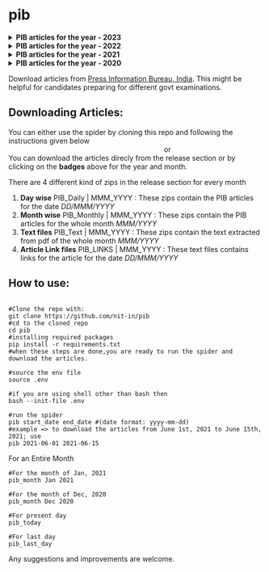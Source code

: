 # pib

<details>
<summary>
<b>PIB articles for the year - 2023</b>
</summary>

<br><b>Dec, 2023</b><br>[![PIB_Daily - Dec 2023](https://img.shields.io/badge/PIB__Daily-Dec_2023-2ea44f)](https://github.com/nit-in/pib/releases/tag/PIB_Daily_Dec_2023) [![PIB_Monthly - Dec 2023](https://img.shields.io/badge/PIB__Monthly-Dec_2023-2ea44f)](https://github.com/nit-in/pib/releases/tag/PIB_Monthly_Dec_2023) [![PIB_Text - Dec 2023](https://img.shields.io/badge/PIB__Text-Dec_2023-2ea44f)](https://github.com/nit-in/pib/releases/tag/PIB_Text_Dec_2023) [![PIB_Links - Dec 2023](https://img.shields.io/badge/PIB__Links-Dec_2023-2ea44f)](https://github.com/nit-in/pib/releases/tag/PIB_Links_Dec_2023)
<br><b>Nov, 2023</b><br>[![PIB_Daily - Nov 2023](https://img.shields.io/badge/PIB__Daily-Nov_2023-2ea44f)](https://github.com/nit-in/pib/releases/tag/PIB_Daily_Nov_2023) [![PIB_Monthly - Nov 2023](https://img.shields.io/badge/PIB__Monthly-Nov_2023-2ea44f)](https://github.com/nit-in/pib/releases/tag/PIB_Monthly_Nov_2023) [![PIB_Text - Nov 2023](https://img.shields.io/badge/PIB__Text-Nov_2023-2ea44f)](https://github.com/nit-in/pib/releases/tag/PIB_Text_Nov_2023) [![PIB_Links - Nov 2023](https://img.shields.io/badge/PIB__Links-Nov_2023-2ea44f)](https://github.com/nit-in/pib/releases/tag/PIB_Links_Nov_2023)
<br><b>Oct, 2023</b><br>[![PIB_Daily - Oct 2023](https://img.shields.io/badge/PIB__Daily-Oct_2023-2ea44f)](https://github.com/nit-in/pib/releases/tag/PIB_Daily_Oct_2023) [![PIB_Monthly - Oct 2023](https://img.shields.io/badge/PIB__Monthly-Oct_2023-2ea44f)](https://github.com/nit-in/pib/releases/tag/PIB_Monthly_Oct_2023) [![PIB_Text - Oct 2023](https://img.shields.io/badge/PIB__Text-Oct_2023-2ea44f)](https://github.com/nit-in/pib/releases/tag/PIB_Text_Oct_2023) [![PIB_Links - Oct 2023](https://img.shields.io/badge/PIB__Links-Oct_2023-2ea44f)](https://github.com/nit-in/pib/releases/tag/PIB_Links_Oct_2023)
<br><b>Sep, 2023</b><br>[![PIB_Daily - Sep 2023](https://img.shields.io/badge/PIB__Daily-Sep_2023-2ea44f)](https://github.com/nit-in/pib/releases/tag/PIB_Daily_Sep_2023) [![PIB_Monthly - Sep 2023](https://img.shields.io/badge/PIB__Monthly-Sep_2023-2ea44f)](https://github.com/nit-in/pib/releases/tag/PIB_Monthly_Sep_2023) [![PIB_Text - Sep 2023](https://img.shields.io/badge/PIB__Text-Sep_2023-2ea44f)](https://github.com/nit-in/pib/releases/tag/PIB_Text_Sep_2023) [![PIB_Links - Sep 2023](https://img.shields.io/badge/PIB__Links-Sep_2023-2ea44f)](https://github.com/nit-in/pib/releases/tag/PIB_Links_Sep_2023)
<br><b>Aug, 2023</b><br>[![PIB_Daily - Aug 2023](https://img.shields.io/badge/PIB__Daily-Aug_2023-2ea44f)](https://github.com/nit-in/pib/releases/tag/PIB_Daily_Aug_2023) [![PIB_Monthly - Aug 2023](https://img.shields.io/badge/PIB__Monthly-Aug_2023-2ea44f)](https://github.com/nit-in/pib/releases/tag/PIB_Monthly_Aug_2023) [![PIB_Text - Aug 2023](https://img.shields.io/badge/PIB__Text-Aug_2023-2ea44f)](https://github.com/nit-in/pib/releases/tag/PIB_Text_Aug_2023) [![PIB_Links - Aug 2023](https://img.shields.io/badge/PIB__Links-Aug_2023-2ea44f)](https://github.com/nit-in/pib/releases/tag/PIB_Links_Aug_2023)
<br><b>Jul, 2023</b><br>[![PIB_Daily - Jul 2023](https://img.shields.io/badge/PIB__Daily-Jul_2023-2ea44f)](https://github.com/nit-in/pib/releases/tag/PIB_Daily_Jul_2023) [![PIB_Monthly - Jul 2023](https://img.shields.io/badge/PIB__Monthly-Jul_2023-2ea44f)](https://github.com/nit-in/pib/releases/tag/PIB_Monthly_Jul_2023) [![PIB_Text - Jul 2023](https://img.shields.io/badge/PIB__Text-Jul_2023-2ea44f)](https://github.com/nit-in/pib/releases/tag/PIB_Text_Jul_2023) [![PIB_Links - Jul 2023](https://img.shields.io/badge/PIB__Links-Jul_2023-2ea44f)](https://github.com/nit-in/pib/releases/tag/PIB_Links_Jul_2023)
<br><b>Jun, 2023</b><br>[![PIB_Daily - Jun 2023](https://img.shields.io/badge/PIB__Daily-Jun_2023-2ea44f)](https://github.com/nit-in/pib/releases/tag/PIB_Daily_Jun_2023) [![PIB_Monthly - Jun 2023](https://img.shields.io/badge/PIB__Monthly-Jun_2023-2ea44f)](https://github.com/nit-in/pib/releases/tag/PIB_Monthly_Jun_2023) [![PIB_Text - Jun 2023](https://img.shields.io/badge/PIB__Text-Jun_2023-2ea44f)](https://github.com/nit-in/pib/releases/tag/PIB_Text_Jun_2023) [![PIB_Links - Jun 2023](https://img.shields.io/badge/PIB__Links-Jun_2023-2ea44f)](https://github.com/nit-in/pib/releases/tag/PIB_Links_Jun_2023)
<br><b>May, 2023</b><br>[![PIB_Daily - May 2023](https://img.shields.io/badge/PIB__Daily-May_2023-2ea44f)](https://github.com/nit-in/pib/releases/tag/PIB_Daily_May_2023) [![PIB_Monthly - May 2023](https://img.shields.io/badge/PIB__Monthly-May_2023-2ea44f)](https://github.com/nit-in/pib/releases/tag/PIB_Monthly_May_2023) [![PIB_Text - May 2023](https://img.shields.io/badge/PIB__Text-May_2023-2ea44f)](https://github.com/nit-in/pib/releases/tag/PIB_Text_May_2023) [![PIB_Links - May 2023](https://img.shields.io/badge/PIB__Links-May_2023-2ea44f)](https://github.com/nit-in/pib/releases/tag/PIB_Links_May_2023)
<br><b>Apr, 2023</b><br>[![PIB_Daily - Apr 2023](https://img.shields.io/badge/PIB__Daily-Apr_2023-2ea44f)](https://github.com/nit-in/pib/releases/tag/PIB_Daily_Apr_2023) [![PIB_Monthly - Apr 2023](https://img.shields.io/badge/PIB__Monthly-Apr_2023-2ea44f)](https://github.com/nit-in/pib/releases/tag/PIB_Monthly_Apr_2023) [![PIB_Text - Apr 2023](https://img.shields.io/badge/PIB__Text-Apr_2023-2ea44f)](https://github.com/nit-in/pib/releases/tag/PIB_Text_Apr_2023) [![PIB_Links - Apr 2023](https://img.shields.io/badge/PIB__Links-Apr_2023-2ea44f)](https://github.com/nit-in/pib/releases/tag/PIB_Links_Apr_2023)
<br><b>Mar, 2023</b><br>[![PIB_Daily - Mar 2023](https://img.shields.io/badge/PIB__Daily-Mar_2023-2ea44f)](https://github.com/nit-in/pib/releases/tag/PIB_Daily_Mar_2023) [![PIB_Monthly - Mar 2023](https://img.shields.io/badge/PIB__Monthly-Mar_2023-2ea44f)](https://github.com/nit-in/pib/releases/tag/PIB_Monthly_Mar_2023) [![PIB_Text - Mar 2023](https://img.shields.io/badge/PIB__Text-Mar_2023-2ea44f)](https://github.com/nit-in/pib/releases/tag/PIB_Text_Mar_2023) [![PIB_Links - Mar 2023](https://img.shields.io/badge/PIB__Links-Mar_2023-2ea44f)](https://github.com/nit-in/pib/releases/tag/PIB_Links_Mar_2023)
<br><b>Feb, 2023</b><br>[![PIB_Daily - Feb 2023](https://img.shields.io/badge/PIB__Daily-Feb_2023-2ea44f)](https://github.com/nit-in/pib/releases/tag/PIB_Daily_Feb_2023) [![PIB_Monthly - Feb 2023](https://img.shields.io/badge/PIB__Monthly-Feb_2023-2ea44f)](https://github.com/nit-in/pib/releases/tag/PIB_Monthly_Feb_2023) [![PIB_Text - Feb 2023](https://img.shields.io/badge/PIB__Text-Feb_2023-2ea44f)](https://github.com/nit-in/pib/releases/tag/PIB_Text_Feb_2023) [![PIB_Links - Feb 2023](https://img.shields.io/badge/PIB__Links-Feb_2023-2ea44f)](https://github.com/nit-in/pib/releases/tag/PIB_Links_Feb_2023)
<br><b>Jan, 2023</b><br>[![PIB_Daily - Jan 2023](https://img.shields.io/badge/PIB__Daily-Jan_2023-2ea44f)](https://github.com/nit-in/pib/releases/tag/PIB_Daily_Jan_2023) [![PIB_Monthly - Jan 2023](https://img.shields.io/badge/PIB__Monthly-Jan_2023-2ea44f)](https://github.com/nit-in/pib/releases/tag/PIB_Monthly_Jan_2023) [![PIB_Text - Jan 2023](https://img.shields.io/badge/PIB__Text-Jan_2023-2ea44f)](https://github.com/nit-in/pib/releases/tag/PIB_Text_Jan_2023) [![PIB_Links - Jan 2023](https://img.shields.io/badge/PIB__Links-Jan_2023-2ea44f)](https://github.com/nit-in/pib/releases/tag/PIB_Links_Jan_2023)
</details>

<details>
<summary>
<b>PIB articles for the year - 2022</b>
</summary>

<br><b>Dec, 2022</b><br>[![PIB_Daily - Dec 2022](https://img.shields.io/badge/PIB__Daily-Dec_2022-2ea44f)](https://github.com/nit-in/pib/releases/tag/PIB_Daily_Dec_2022) [![PIB_Monthly - Dec 2022](https://img.shields.io/badge/PIB__Monthly-Dec_2022-2ea44f)](https://github.com/nit-in/pib/releases/tag/PIB_Monthly_Dec_2022) [![PIB_Text - Dec 2022](https://img.shields.io/badge/PIB__Text-Dec_2022-2ea44f)](https://github.com/nit-in/pib/releases/tag/PIB_Text_Dec_2022) [![PIB_Links - Dec 2022](https://img.shields.io/badge/PIB__Links-Dec_2022-2ea44f)](https://github.com/nit-in/pib/releases/tag/PIB_Links_Dec_2022)
<br><b>Nov, 2022</b><br>[![PIB_Daily - Nov 2022](https://img.shields.io/badge/PIB__Daily-Nov_2022-2ea44f)](https://github.com/nit-in/pib/releases/tag/PIB_Daily_Nov_2022) [![PIB_Monthly - Nov 2022](https://img.shields.io/badge/PIB__Monthly-Nov_2022-2ea44f)](https://github.com/nit-in/pib/releases/tag/PIB_Monthly_Nov_2022) [![PIB_Text - Nov 2022](https://img.shields.io/badge/PIB__Text-Nov_2022-2ea44f)](https://github.com/nit-in/pib/releases/tag/PIB_Text_Nov_2022) [![PIB_Links - Nov 2022](https://img.shields.io/badge/PIB__Links-Nov_2022-2ea44f)](https://github.com/nit-in/pib/releases/tag/PIB_Links_Nov_2022)
<br><b>Oct, 2022</b><br>[![PIB_Daily - Oct 2022](https://img.shields.io/badge/PIB__Daily-Oct_2022-2ea44f)](https://github.com/nit-in/pib/releases/tag/PIB_Daily_Oct_2022) [![PIB_Monthly - Oct 2022](https://img.shields.io/badge/PIB__Monthly-Oct_2022-2ea44f)](https://github.com/nit-in/pib/releases/tag/PIB_Monthly_Oct_2022) [![PIB_Text - Oct 2022](https://img.shields.io/badge/PIB__Text-Oct_2022-2ea44f)](https://github.com/nit-in/pib/releases/tag/PIB_Text_Oct_2022) [![PIB_Links - Oct 2022](https://img.shields.io/badge/PIB__Links-Oct_2022-2ea44f)](https://github.com/nit-in/pib/releases/tag/PIB_Links_Oct_2022)
<br><b>Sep, 2022</b><br>[![PIB_Daily - Sep 2022](https://img.shields.io/badge/PIB__Daily-Sep_2022-2ea44f)](https://github.com/nit-in/pib/releases/tag/PIB_Daily_Sep_2022) [![PIB_Monthly - Sep 2022](https://img.shields.io/badge/PIB__Monthly-Sep_2022-2ea44f)](https://github.com/nit-in/pib/releases/tag/PIB_Monthly_Sep_2022) [![PIB_Text - Sep 2022](https://img.shields.io/badge/PIB__Text-Sep_2022-2ea44f)](https://github.com/nit-in/pib/releases/tag/PIB_Text_Sep_2022) [![PIB_Links - Sep 2022](https://img.shields.io/badge/PIB__Links-Sep_2022-2ea44f)](https://github.com/nit-in/pib/releases/tag/PIB_Links_Sep_2022)
<br><b>Aug, 2022</b><br>[![PIB_Daily - Aug 2022](https://img.shields.io/badge/PIB__Daily-Aug_2022-2ea44f)](https://github.com/nit-in/pib/releases/tag/PIB_Daily_Aug_2022) [![PIB_Monthly - Aug 2022](https://img.shields.io/badge/PIB__Monthly-Aug_2022-2ea44f)](https://github.com/nit-in/pib/releases/tag/PIB_Monthly_Aug_2022) [![PIB_Text - Aug 2022](https://img.shields.io/badge/PIB__Text-Aug_2022-2ea44f)](https://github.com/nit-in/pib/releases/tag/PIB_Text_Aug_2022) [![PIB_Links - Aug 2022](https://img.shields.io/badge/PIB__Links-Aug_2022-2ea44f)](https://github.com/nit-in/pib/releases/tag/PIB_Links_Aug_2022)
<br><b>Jul, 2022</b><br>[![PIB_Daily - Jul 2022](https://img.shields.io/badge/PIB__Daily-Jul_2022-2ea44f)](https://github.com/nit-in/pib/releases/tag/PIB_Daily_Jul_2022) [![PIB_Monthly - Jul 2022](https://img.shields.io/badge/PIB__Monthly-Jul_2022-2ea44f)](https://github.com/nit-in/pib/releases/tag/PIB_Monthly_Jul_2022) [![PIB_Text - Jul 2022](https://img.shields.io/badge/PIB__Text-Jul_2022-2ea44f)](https://github.com/nit-in/pib/releases/tag/PIB_Text_Jul_2022) [![PIB_Links - Jul 2022](https://img.shields.io/badge/PIB__Links-Jul_2022-2ea44f)](https://github.com/nit-in/pib/releases/tag/PIB_Links_Jul_2022)
<br><b>Jun, 2022</b><br>[![PIB_Daily - Jun 2022](https://img.shields.io/badge/PIB__Daily-Jun_2022-2ea44f)](https://github.com/nit-in/pib/releases/tag/PIB_Daily_Jun_2022) [![PIB_Monthly - Jun 2022](https://img.shields.io/badge/PIB__Monthly-Jun_2022-2ea44f)](https://github.com/nit-in/pib/releases/tag/PIB_Monthly_Jun_2022) [![PIB_Text - Jun 2022](https://img.shields.io/badge/PIB__Text-Jun_2022-2ea44f)](https://github.com/nit-in/pib/releases/tag/PIB_Text_Jun_2022) [![PIB_Links - Jun 2022](https://img.shields.io/badge/PIB__Links-Jun_2022-2ea44f)](https://github.com/nit-in/pib/releases/tag/PIB_Links_Jun_2022)
<br><b>May, 2022</b><br>[![PIB_Daily - May 2022](https://img.shields.io/badge/PIB__Daily-May_2022-2ea44f)](https://github.com/nit-in/pib/releases/tag/PIB_Daily_May_2022) [![PIB_Monthly - May 2022](https://img.shields.io/badge/PIB__Monthly-May_2022-2ea44f)](https://github.com/nit-in/pib/releases/tag/PIB_Monthly_May_2022) [![PIB_Text - May 2022](https://img.shields.io/badge/PIB__Text-May_2022-2ea44f)](https://github.com/nit-in/pib/releases/tag/PIB_Text_May_2022) [![PIB_Links - May 2022](https://img.shields.io/badge/PIB__Links-May_2022-2ea44f)](https://github.com/nit-in/pib/releases/tag/PIB_Links_May_2022)
<br><b>Apr, 2022</b><br>[![PIB_Daily - Apr 2022](https://img.shields.io/badge/PIB__Daily-Apr_2022-2ea44f)](https://github.com/nit-in/pib/releases/tag/PIB_Daily_Apr_2022) [![PIB_Monthly - Apr 2022](https://img.shields.io/badge/PIB__Monthly-Apr_2022-2ea44f)](https://github.com/nit-in/pib/releases/tag/PIB_Monthly_Apr_2022) [![PIB_Text - Apr 2022](https://img.shields.io/badge/PIB__Text-Apr_2022-2ea44f)](https://github.com/nit-in/pib/releases/tag/PIB_Text_Apr_2022) [![PIB_Links - Apr 2022](https://img.shields.io/badge/PIB__Links-Apr_2022-2ea44f)](https://github.com/nit-in/pib/releases/tag/PIB_Links_Apr_2022)
<br><b>Mar, 2022</b><br>[![PIB_Daily - Mar 2022](https://img.shields.io/badge/PIB__Daily-Mar_2022-2ea44f)](https://github.com/nit-in/pib/releases/tag/PIB_Daily_Mar_2022) [![PIB_Monthly - Mar 2022](https://img.shields.io/badge/PIB__Monthly-Mar_2022-2ea44f)](https://github.com/nit-in/pib/releases/tag/PIB_Monthly_Mar_2022) [![PIB_Text - Mar 2022](https://img.shields.io/badge/PIB__Text-Mar_2022-2ea44f)](https://github.com/nit-in/pib/releases/tag/PIB_Text_Mar_2022) [![PIB_Links - Mar 2022](https://img.shields.io/badge/PIB__Links-Mar_2022-2ea44f)](https://github.com/nit-in/pib/releases/tag/PIB_Links_Mar_2022)
<br><b>Feb, 2022</b><br>[![PIB_Daily - Feb 2022](https://img.shields.io/badge/PIB__Daily-Feb_2022-2ea44f)](https://github.com/nit-in/pib/releases/tag/PIB_Daily_Feb_2022) [![PIB_Monthly - Feb 2022](https://img.shields.io/badge/PIB__Monthly-Feb_2022-2ea44f)](https://github.com/nit-in/pib/releases/tag/PIB_Monthly_Feb_2022) [![PIB_Text - Feb 2022](https://img.shields.io/badge/PIB__Text-Feb_2022-2ea44f)](https://github.com/nit-in/pib/releases/tag/PIB_Text_Feb_2022) [![PIB_Links - Feb 2022](https://img.shields.io/badge/PIB__Links-Feb_2022-2ea44f)](https://github.com/nit-in/pib/releases/tag/PIB_Links_Feb_2022)
<br><b>Jan, 2022</b><br>[![PIB_Daily - Jan 2022](https://img.shields.io/badge/PIB__Daily-Jan_2022-2ea44f)](https://github.com/nit-in/pib/releases/tag/PIB_Daily_Jan_2022) [![PIB_Monthly - Jan 2022](https://img.shields.io/badge/PIB__Monthly-Jan_2022-2ea44f)](https://github.com/nit-in/pib/releases/tag/PIB_Monthly_Jan_2022) [![PIB_Text - Jan 2022](https://img.shields.io/badge/PIB__Text-Jan_2022-2ea44f)](https://github.com/nit-in/pib/releases/tag/PIB_Text_Jan_2022) [![PIB_Links - Jan 2022](https://img.shields.io/badge/PIB__Links-Jan_2022-2ea44f)](https://github.com/nit-in/pib/releases/tag/PIB_Links_Jan_2022)
</details>
<details>
<summary>
<b>PIB articles for the year - 2021</b>
</summary>

<br><b>Dec, 2021</b><br>[![PIB_Daily - Dec 2021](https://img.shields.io/badge/PIB__Daily-Dec_2021-2ea44f)](https://github.com/nit-in/pib/releases/tag/PIB_Daily_Dec_2021) [![PIB_Monthly - Dec 2021](https://img.shields.io/badge/PIB__Monthly-Dec_2021-2ea44f)](https://github.com/nit-in/pib/releases/tag/PIB_Monthly_Dec_2021) [![PIB_Text - Dec 2021](https://img.shields.io/badge/PIB__Text-Dec_2021-2ea44f)](https://github.com/nit-in/pib/releases/tag/PIB_Text_Dec_2021) [![PIB_Links - Dec 2021](https://img.shields.io/badge/PIB__Links-Dec_2021-2ea44f)](https://github.com/nit-in/pib/releases/tag/PIB_Links_Dec_2021)
<br><b>Nov, 2021</b><br>[![PIB_Daily - Nov 2021](https://img.shields.io/badge/PIB__Daily-Nov_2021-2ea44f)](https://github.com/nit-in/pib/releases/tag/PIB_Daily_Nov_2021) [![PIB_Monthly - Nov 2021](https://img.shields.io/badge/PIB__Monthly-Nov_2021-2ea44f)](https://github.com/nit-in/pib/releases/tag/PIB_Monthly_Nov_2021) [![PIB_Text - Nov 2021](https://img.shields.io/badge/PIB__Text-Nov_2021-2ea44f)](https://github.com/nit-in/pib/releases/tag/PIB_Text_Nov_2021) [![PIB_Links - Nov 2021](https://img.shields.io/badge/PIB__Links-Nov_2021-2ea44f)](https://github.com/nit-in/pib/releases/tag/PIB_Links_Nov_2021)
<br><b>Oct, 2021</b><br>[![PIB_Daily - Oct 2021](https://img.shields.io/badge/PIB__Daily-Oct_2021-2ea44f)](https://github.com/nit-in/pib/releases/tag/PIB_Daily_Oct_2021) [![PIB_Monthly - Oct 2021](https://img.shields.io/badge/PIB__Monthly-Oct_2021-2ea44f)](https://github.com/nit-in/pib/releases/tag/PIB_Monthly_Oct_2021) [![PIB_Text - Oct 2021](https://img.shields.io/badge/PIB__Text-Oct_2021-2ea44f)](https://github.com/nit-in/pib/releases/tag/PIB_Text_Oct_2021) [![PIB_Links - Oct 2021](https://img.shields.io/badge/PIB__Links-Oct_2021-2ea44f)](https://github.com/nit-in/pib/releases/tag/PIB_Links_Oct_2021)
<br><b>Sep, 2021</b><br>[![PIB_Daily - Sep 2021](https://img.shields.io/badge/PIB__Daily-Sep_2021-2ea44f)](https://github.com/nit-in/pib/releases/tag/PIB_Daily_Sep_2021) [![PIB_Monthly - Sep 2021](https://img.shields.io/badge/PIB__Monthly-Sep_2021-2ea44f)](https://github.com/nit-in/pib/releases/tag/PIB_Monthly_Sep_2021) [![PIB_Text - Sep 2021](https://img.shields.io/badge/PIB__Text-Sep_2021-2ea44f)](https://github.com/nit-in/pib/releases/tag/PIB_Text_Sep_2021) [![PIB_Links - Sep 2021](https://img.shields.io/badge/PIB__Links-Sep_2021-2ea44f)](https://github.com/nit-in/pib/releases/tag/PIB_Links_Sep_2021)
<br><b>Aug, 2021</b><br>[![PIB_Daily - Aug 2021](https://img.shields.io/badge/PIB__Daily-Aug_2021-2ea44f)](https://github.com/nit-in/pib/releases/tag/PIB_Daily_Aug_2021) [![PIB_Monthly - Aug 2021](https://img.shields.io/badge/PIB__Monthly-Aug_2021-2ea44f)](https://github.com/nit-in/pib/releases/tag/PIB_Monthly_Aug_2021) [![PIB_Text - Aug 2021](https://img.shields.io/badge/PIB__Text-Aug_2021-2ea44f)](https://github.com/nit-in/pib/releases/tag/PIB_Text_Aug_2021) [![PIB_Links - Aug 2021](https://img.shields.io/badge/PIB__Links-Aug_2021-2ea44f)](https://github.com/nit-in/pib/releases/tag/PIB_Links_Aug_2021)
<br><b>Jul, 2021</b><br>[![PIB_Daily - Jul 2021](https://img.shields.io/badge/PIB__Daily-Jul_2021-2ea44f)](https://github.com/nit-in/pib/releases/tag/PIB_Daily_Jul_2021) [![PIB_Monthly - Jul 2021](https://img.shields.io/badge/PIB__Monthly-Jul_2021-2ea44f)](https://github.com/nit-in/pib/releases/tag/PIB_Monthly_Jul_2021) [![PIB_Text - Jul 2021](https://img.shields.io/badge/PIB__Text-Jul_2021-2ea44f)](https://github.com/nit-in/pib/releases/tag/PIB_Text_Jul_2021) [![PIB_Links - Jul 2021](https://img.shields.io/badge/PIB__Links-Jul_2021-2ea44f)](https://github.com/nit-in/pib/releases/tag/PIB_Links_Jul_2021)
<br><b>Jun, 2021</b><br>[![PIB_Daily - Jun 2021](https://img.shields.io/badge/PIB__Daily-Jun_2021-2ea44f)](https://github.com/nit-in/pib/releases/tag/PIB_Daily_Jun_2021) [![PIB_Monthly - Jun 2021](https://img.shields.io/badge/PIB__Monthly-Jun_2021-2ea44f)](https://github.com/nit-in/pib/releases/tag/PIB_Monthly_Jun_2021) [![PIB_Text - Jun 2021](https://img.shields.io/badge/PIB__Text-Jun_2021-2ea44f)](https://github.com/nit-in/pib/releases/tag/PIB_Text_Jun_2021) [![PIB_Links - Jun 2021](https://img.shields.io/badge/PIB__Links-Jun_2021-2ea44f)](https://github.com/nit-in/pib/releases/tag/PIB_Links_Jun_2021)
<br><b>May, 2021</b><br>[![PIB_Daily - May 2021](https://img.shields.io/badge/PIB__Daily-May_2021-2ea44f)](https://github.com/nit-in/pib/releases/tag/PIB_Daily_May_2021) [![PIB_Monthly - May 2021](https://img.shields.io/badge/PIB__Monthly-May_2021-2ea44f)](https://github.com/nit-in/pib/releases/tag/PIB_Monthly_May_2021) [![PIB_Text - May 2021](https://img.shields.io/badge/PIB__Text-May_2021-2ea44f)](https://github.com/nit-in/pib/releases/tag/PIB_Text_May_2021) [![PIB_Links - May 2021](https://img.shields.io/badge/PIB__Links-May_2021-2ea44f)](https://github.com/nit-in/pib/releases/tag/PIB_Links_May_2021)
<br><b>Apr, 2021</b><br>[![PIB_Daily - Apr 2021](https://img.shields.io/badge/PIB__Daily-Apr_2021-2ea44f)](https://github.com/nit-in/pib/releases/tag/PIB_Daily_Apr_2021) [![PIB_Monthly - Apr 2021](https://img.shields.io/badge/PIB__Monthly-Apr_2021-2ea44f)](https://github.com/nit-in/pib/releases/tag/PIB_Monthly_Apr_2021) [![PIB_Text - Apr 2021](https://img.shields.io/badge/PIB__Text-Apr_2021-2ea44f)](https://github.com/nit-in/pib/releases/tag/PIB_Text_Apr_2021) [![PIB_Links - Apr 2021](https://img.shields.io/badge/PIB__Links-Apr_2021-2ea44f)](https://github.com/nit-in/pib/releases/tag/PIB_Links_Apr_2021)
<br><b>Mar, 2021</b><br>[![PIB_Daily - Mar 2021](https://img.shields.io/badge/PIB__Daily-Mar_2021-2ea44f)](https://github.com/nit-in/pib/releases/tag/PIB_Daily_Mar_2021) [![PIB_Monthly - Mar 2021](https://img.shields.io/badge/PIB__Monthly-Mar_2021-2ea44f)](https://github.com/nit-in/pib/releases/tag/PIB_Monthly_Mar_2021) [![PIB_Text - Mar 2021](https://img.shields.io/badge/PIB__Text-Mar_2021-2ea44f)](https://github.com/nit-in/pib/releases/tag/PIB_Text_Mar_2021) [![PIB_Links - Mar 2021](https://img.shields.io/badge/PIB__Links-Mar_2021-2ea44f)](https://github.com/nit-in/pib/releases/tag/PIB_Links_Mar_2021)
<br><b>Feb, 2021</b><br>[![PIB_Daily - Feb 2021](https://img.shields.io/badge/PIB__Daily-Feb_2021-2ea44f)](https://github.com/nit-in/pib/releases/tag/PIB_Daily_Feb_2021) [![PIB_Monthly - Feb 2021](https://img.shields.io/badge/PIB__Monthly-Feb_2021-2ea44f)](https://github.com/nit-in/pib/releases/tag/PIB_Monthly_Feb_2021) [![PIB_Text - Feb 2021](https://img.shields.io/badge/PIB__Text-Feb_2021-2ea44f)](https://github.com/nit-in/pib/releases/tag/PIB_Text_Feb_2021) [![PIB_Links - Feb 2021](https://img.shields.io/badge/PIB__Links-Feb_2021-2ea44f)](https://github.com/nit-in/pib/releases/tag/PIB_Links_Feb_2021)
<br><b>Jan, 2021</b><br>[![PIB_Daily - Jan 2021](https://img.shields.io/badge/PIB__Daily-Jan_2021-2ea44f)](https://github.com/nit-in/pib/releases/tag/PIB_Daily_Jan_2021) [![PIB_Monthly - Jan 2021](https://img.shields.io/badge/PIB__Monthly-Jan_2021-2ea44f)](https://github.com/nit-in/pib/releases/tag/PIB_Monthly_Jan_2021) [![PIB_Text - Jan 2021](https://img.shields.io/badge/PIB__Text-Jan_2021-2ea44f)](https://github.com/nit-in/pib/releases/tag/PIB_Text_Jan_2021) [![PIB_Links - Jan 2021](https://img.shields.io/badge/PIB__Links-Jan_2021-2ea44f)](https://github.com/nit-in/pib/releases/tag/PIB_Links_Jan_2021)
</details>
<details>
<summary>
<b>PIB articles for the year - 2020</b>
</summary>

<br><b>Dec, 2020</b><br>[![PIB_Daily - Dec 2020](https://img.shields.io/badge/PIB__Daily-Dec_2020-2ea44f)](https://github.com/nit-in/pib/releases/tag/PIB_Daily_Dec_2020) [![PIB_Monthly - Dec 2020](https://img.shields.io/badge/PIB__Monthly-Dec_2020-2ea44f)](https://github.com/nit-in/pib/releases/tag/PIB_Monthly_Dec_2020) [![PIB_Text - Dec 2020](https://img.shields.io/badge/PIB__Text-Dec_2020-2ea44f)](https://github.com/nit-in/pib/releases/tag/PIB_Text_Dec_2020) [![PIB_Links - Dec 2020](https://img.shields.io/badge/PIB__Links-Dec_2020-2ea44f)](https://github.com/nit-in/pib/releases/tag/PIB_Links_Dec_2020)
<br><b>Nov, 2020</b><br>[![PIB_Daily - Nov 2020](https://img.shields.io/badge/PIB__Daily-Nov_2020-2ea44f)](https://github.com/nit-in/pib/releases/tag/PIB_Daily_Nov_2020) [![PIB_Monthly - Nov 2020](https://img.shields.io/badge/PIB__Monthly-Nov_2020-2ea44f)](https://github.com/nit-in/pib/releases/tag/PIB_Monthly_Nov_2020) [![PIB_Text - Nov 2020](https://img.shields.io/badge/PIB__Text-Nov_2020-2ea44f)](https://github.com/nit-in/pib/releases/tag/PIB_Text_Nov_2020) [![PIB_Links - Nov 2020](https://img.shields.io/badge/PIB__Links-Nov_2020-2ea44f)](https://github.com/nit-in/pib/releases/tag/PIB_Links_Nov_2020)
<br><b>Oct, 2020</b><br>[![PIB_Daily - Oct 2020](https://img.shields.io/badge/PIB__Daily-Oct_2020-2ea44f)](https://github.com/nit-in/pib/releases/tag/PIB_Daily_Oct_2020) [![PIB_Monthly - Oct 2020](https://img.shields.io/badge/PIB__Monthly-Oct_2020-2ea44f)](https://github.com/nit-in/pib/releases/tag/PIB_Monthly_Oct_2020) [![PIB_Text - Oct 2020](https://img.shields.io/badge/PIB__Text-Oct_2020-2ea44f)](https://github.com/nit-in/pib/releases/tag/PIB_Text_Oct_2020) [![PIB_Links - Oct 2020](https://img.shields.io/badge/PIB__Links-Oct_2020-2ea44f)](https://github.com/nit-in/pib/releases/tag/PIB_Links_Oct_2020)
<br><b>Sep, 2020</b><br>[![PIB_Daily - Sep 2020](https://img.shields.io/badge/PIB__Daily-Sep_2020-2ea44f)](https://github.com/nit-in/pib/releases/tag/PIB_Daily_Sep_2020) [![PIB_Monthly - Sep 2020](https://img.shields.io/badge/PIB__Monthly-Sep_2020-2ea44f)](https://github.com/nit-in/pib/releases/tag/PIB_Monthly_Sep_2020) [![PIB_Text - Sep 2020](https://img.shields.io/badge/PIB__Text-Sep_2020-2ea44f)](https://github.com/nit-in/pib/releases/tag/PIB_Text_Sep_2020) [![PIB_Links - Sep 2020](https://img.shields.io/badge/PIB__Links-Sep_2020-2ea44f)](https://github.com/nit-in/pib/releases/tag/PIB_Links_Sep_2020)
<br><b>Aug, 2020</b><br>[![PIB_Daily - Aug 2020](https://img.shields.io/badge/PIB__Daily-Aug_2020-2ea44f)](https://github.com/nit-in/pib/releases/tag/PIB_Daily_Aug_2020) [![PIB_Monthly - Aug 2020](https://img.shields.io/badge/PIB__Monthly-Aug_2020-2ea44f)](https://github.com/nit-in/pib/releases/tag/PIB_Monthly_Aug_2020) [![PIB_Text - Aug 2020](https://img.shields.io/badge/PIB__Text-Aug_2020-2ea44f)](https://github.com/nit-in/pib/releases/tag/PIB_Text_Aug_2020) [![PIB_Links - Aug 2020](https://img.shields.io/badge/PIB__Links-Aug_2020-2ea44f)](https://github.com/nit-in/pib/releases/tag/PIB_Links_Aug_2020)
<br><b>Jul, 2020</b><br>[![PIB_Daily - Jul 2020](https://img.shields.io/badge/PIB__Daily-Jul_2020-2ea44f)](https://github.com/nit-in/pib/releases/tag/PIB_Daily_Jul_2020) [![PIB_Monthly - Jul 2020](https://img.shields.io/badge/PIB__Monthly-Jul_2020-2ea44f)](https://github.com/nit-in/pib/releases/tag/PIB_Monthly_Jul_2020) [![PIB_Text - Jul 2020](https://img.shields.io/badge/PIB__Text-Jul_2020-2ea44f)](https://github.com/nit-in/pib/releases/tag/PIB_Text_Jul_2020) [![PIB_Links - Jul 2020](https://img.shields.io/badge/PIB__Links-Jul_2020-2ea44f)](https://github.com/nit-in/pib/releases/tag/PIB_Links_Jul_2020)
<br><b>Jun, 2020</b><br>[![PIB_Daily - Jun 2020](https://img.shields.io/badge/PIB__Daily-Jun_2020-2ea44f)](https://github.com/nit-in/pib/releases/tag/PIB_Daily_Jun_2020) [![PIB_Monthly - Jun 2020](https://img.shields.io/badge/PIB__Monthly-Jun_2020-2ea44f)](https://github.com/nit-in/pib/releases/tag/PIB_Monthly_Jun_2020) [![PIB_Text - Jun 2020](https://img.shields.io/badge/PIB__Text-Jun_2020-2ea44f)](https://github.com/nit-in/pib/releases/tag/PIB_Text_Jun_2020) [![PIB_Links - Jun 2020](https://img.shields.io/badge/PIB__Links-Jun_2020-2ea44f)](https://github.com/nit-in/pib/releases/tag/PIB_Links_Jun_2020)
<br><b>May, 2020</b><br>[![PIB_Daily - May 2020](https://img.shields.io/badge/PIB__Daily-May_2020-2ea44f)](https://github.com/nit-in/pib/releases/tag/PIB_Daily_May_2020) [![PIB_Monthly - May 2020](https://img.shields.io/badge/PIB__Monthly-May_2020-2ea44f)](https://github.com/nit-in/pib/releases/tag/PIB_Monthly_May_2020) [![PIB_Text - May 2020](https://img.shields.io/badge/PIB__Text-May_2020-2ea44f)](https://github.com/nit-in/pib/releases/tag/PIB_Text_May_2020) [![PIB_Links - May 2020](https://img.shields.io/badge/PIB__Links-May_2020-2ea44f)](https://github.com/nit-in/pib/releases/tag/PIB_Links_May_2020)
<br><b>Apr, 2020</b><br>[![PIB_Daily - Apr 2020](https://img.shields.io/badge/PIB__Daily-Apr_2020-2ea44f)](https://github.com/nit-in/pib/releases/tag/PIB_Daily_Apr_2020) [![PIB_Monthly - Apr 2020](https://img.shields.io/badge/PIB__Monthly-Apr_2020-2ea44f)](https://github.com/nit-in/pib/releases/tag/PIB_Monthly_Apr_2020) [![PIB_Text - Apr 2020](https://img.shields.io/badge/PIB__Text-Apr_2020-2ea44f)](https://github.com/nit-in/pib/releases/tag/PIB_Text_Apr_2020) [![PIB_Links - Apr 2020](https://img.shields.io/badge/PIB__Links-Apr_2020-2ea44f)](https://github.com/nit-in/pib/releases/tag/PIB_Links_Apr_2020)
<br><b>Mar, 2020</b><br>[![PIB_Daily - Mar 2020](https://img.shields.io/badge/PIB__Daily-Mar_2020-2ea44f)](https://github.com/nit-in/pib/releases/tag/PIB_Daily_Mar_2020) [![PIB_Monthly - Mar 2020](https://img.shields.io/badge/PIB__Monthly-Mar_2020-2ea44f)](https://github.com/nit-in/pib/releases/tag/PIB_Monthly_Mar_2020) [![PIB_Text - Mar 2020](https://img.shields.io/badge/PIB__Text-Mar_2020-2ea44f)](https://github.com/nit-in/pib/releases/tag/PIB_Text_Mar_2020) [![PIB_Links - Mar 2020](https://img.shields.io/badge/PIB__Links-Mar_2020-2ea44f)](https://github.com/nit-in/pib/releases/tag/PIB_Links_Mar_2020)
<br><b>Feb, 2020</b><br>[![PIB_Daily - Feb 2020](https://img.shields.io/badge/PIB__Daily-Feb_2020-2ea44f)](https://github.com/nit-in/pib/releases/tag/PIB_Daily_Feb_2020) [![PIB_Monthly - Feb 2020](https://img.shields.io/badge/PIB__Monthly-Feb_2020-2ea44f)](https://github.com/nit-in/pib/releases/tag/PIB_Monthly_Feb_2020) [![PIB_Text - Feb 2020](https://img.shields.io/badge/PIB__Text-Feb_2020-2ea44f)](https://github.com/nit-in/pib/releases/tag/PIB_Text_Feb_2020) [![PIB_Links - Feb 2020](https://img.shields.io/badge/PIB__Links-Feb_2020-2ea44f)](https://github.com/nit-in/pib/releases/tag/PIB_Links_Feb_2020)
<br><b>Jan, 2020</b><br>[![PIB_Daily - Jan 2020](https://img.shields.io/badge/PIB__Daily-Jan_2020-2ea44f)](https://github.com/nit-in/pib/releases/tag/PIB_Daily_Jan_2020) [![PIB_Monthly - Jan 2020](https://img.shields.io/badge/PIB__Monthly-Jan_2020-2ea44f)](https://github.com/nit-in/pib/releases/tag/PIB_Monthly_Jan_2020) [![PIB_Text - Jan 2020](https://img.shields.io/badge/PIB__Text-Jan_2020-2ea44f)](https://github.com/nit-in/pib/releases/tag/PIB_Text_Jan_2020) [![PIB_Links - Jan 2020](https://img.shields.io/badge/PIB__Links-Jan_2020-2ea44f)](https://github.com/nit-in/pib/releases/tag/PIB_Links_Jan_2020)
</details>

Download articles from [Press Information Bureau, India](https://www.pib.gov.in).
This might be helpful for candidates preparing for different govt examinations.

## Downloading Articles:
You can either use the spider by cloning this repo and following the instructions given below<br>
&emsp;&emsp;&emsp;&emsp;&emsp;&emsp;&emsp;&emsp;&emsp;&emsp;&emsp;&emsp;&emsp;&emsp;&emsp;&emsp;&emsp;&emsp;&emsp;&emsp;&emsp;&emsp;or<br>
You can download the articles direcly from the release section or by clicking on the <b>badges</b> above for the year and month.

There are 4 different kind of zips in the release section for every month
1. <b>Day wise</b> PIB_Daily | MMM_YYYY : These zips contain the PIB articles for the date <i>DD/MMM/YYYY</i>
2. <b>Month wise</b> PIB_Monthly | MMM_YYYY : These zips contain the PIB articles for the whole month <i>MMM/YYYY</i>
3. <b>Text files</b> PIB_Text | MMM_YYYY : These zips contain the text extracted from pdf of the whole month <i>MMM/YYYY</i>
4. <b>Article Link files</b> PIB_LINKS | MMM_YYYY : These text files contains links for the article for the date <i>DD/MMM/YYYY</i>

## How to use:

```shell

#Clone the repo with:
git clone https://github.com/nit-in/pib
#cd to the cloned repo
cd pib
#installing required packages
pip install -r requirements.txt
#when these steps are done,you are ready to run the spider and download the articles.

#source the env file
source .env

#if you are using shell other than bash then 
bash --init-file .env

#run the spider
pib start_date end_date #(date format: yyyy-mm-dd)
#example => to download the articles from June 1st, 2021 to June 15th, 2021; use
pib 2021-06-01 2021-06-15
```

For an Entire Month

```shell
#For the month of Jan, 2021
pib_month Jan 2021

#For the month of Dec, 2020
pib_month Dec 2020

#For present day
pib_today

#For last day
pib_last_day
``` 

Any suggestions and improvements are welcome.
